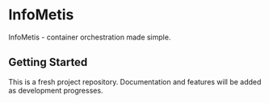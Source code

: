 # InfoMetis

InfoMetis - container orchestration made simple.

## Getting Started

This is a fresh project repository. Documentation and features will be added as development progresses.
